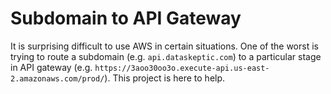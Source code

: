# Subdomain to API Gateway

It is surprising difficult to use AWS in certain situations.  One of the worst is trying to route a subdomain (e.g. `api.dataskeptic.com`) to a particular stage in API gateway (e.g. `https://3aoo30oo3o.execute-api.us-east-2.amazonaws.com/prod/`).  This project is here to help.
